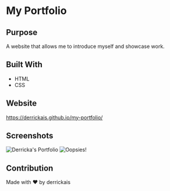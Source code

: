 # My Portfolio

## Purpose
A website that allows me to introduce myself and showcase work.

## Built With
* HTML
* CSS

## Website
https://derrickais.github.io/my-portfolio/

## Screenshots

![Derricka's Portfolio](https://user-images.githubusercontent.com/100174003/159189041-2c3bb910-9707-41dc-8b35-a502dd0b0dd0.jpg)
![Oopsies!](https://user-images.githubusercontent.com/100174003/159189017-8c45bbb1-b2fa-4b03-8738-112fbae71aff.jpg)


## Contribution
Made with ❤️ by derrickais



